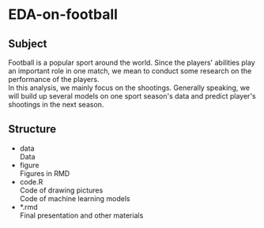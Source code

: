 # EDA-on-football

## Subject
Football is a popular sport around the world. Since the players' abilities play an important role in one match, we mean to conduct some research on the performance of the players.   
In this analysis, we mainly focus on the shootings. Generally speaking, we will build up several models on one sport season's data and predict player's shootings in the next season.

## Structure

- data   
Data 
- figure  
Figures in RMD
- code.R  
Code of drawing pictures  
Code of machine learning models
- *.rmd  
Final presentation and other materials